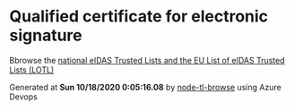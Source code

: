 # Qualified certificate for electronic signature 
 Bbrowse the [national eIDAS Trusted Lists and the EU List of eIDAS Trusted Lists (LOTL)](https://webgate.ec.europa.eu/tl-browser/#/) 
 
 
Generated at **Sun 10/18/2020  0:05:16.08** by [node-tl-browse](https://github.com/ymedlop/node-tl-browser) using Azure Devops 
